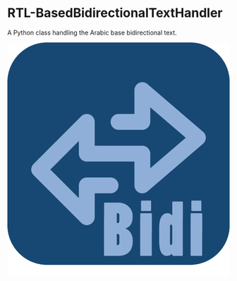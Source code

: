 # RTL-BasedBidirectionalTextHandler
A Python class handling the Arabic base bidirectional text.

![alt text](https://github.com/Hawary13/RTL-BasedBidirectionalTextHandler/blob/main/Bidi-logo.png)

